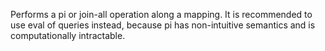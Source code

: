 Performs a pi or join-all operation along a mapping.  It is recommended to use eval of queries instead, because pi has non-intuitive semantics and is computationally intractable.